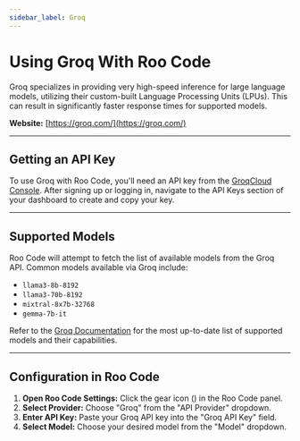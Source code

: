```yaml
---
sidebar_label: Groq
---
```


# Using Groq With Roo Code

Groq specializes in providing very high-speed inference for large language models, utilizing their custom-built Language Processing Units (LPUs). This can result in significantly faster response times for supported models.

**Website:** [https://groq.com/](https://groq.com/)

---

## Getting an API Key

To use Groq with Roo Code, you'll need an API key from the [GroqCloud Console](https://console.groq.com/). After signing up or logging in, navigate to the API Keys section of your dashboard to create and copy your key.

---

## Supported Models

Roo Code will attempt to fetch the list of available models from the Groq API. Common models available via Groq include:

*   `llama3-8b-8192`
*   `llama3-70b-8192`
*   `mixtral-8x7b-32768`
*   `gemma-7b-it`

Refer to the [Groq Documentation](https://console.groq.com/docs/models) for the most up-to-date list of supported models and their capabilities.

---

## Configuration in Roo Code

1.  **Open Roo Code Settings:** Click the gear icon (<Codicon name="gear" />) in the Roo Code panel.
2.  **Select Provider:** Choose "Groq" from the "API Provider" dropdown.
3.  **Enter API Key:** Paste your Groq API key into the "Groq API Key" field.
4.  **Select Model:** Choose your desired model from the "Model" dropdown.
